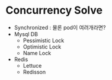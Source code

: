 # Concurrency Solve

- Synchronized : 물론 pod이 여려개라면?
- Mysql DB
  - Pessimistic Lock
  - Optimistic Lock
  - Name Lock
- Redis
  - Lettuce
  - Redisson
